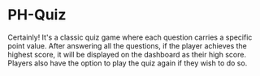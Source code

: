 # PH-Quiz
Certainly! It's a classic quiz game where each question carries a specific point value. After answering all the questions, if the player achieves the highest score, it will be displayed on the dashboard as their high score. Players also have the option to play the quiz again if they wish to do so.

